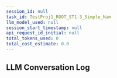 ```yaml
---
session_id: null
task_id: TestProj1_ROOT_ST1-3_Simple_Nam
llm_model_used: null
session_start_timestamp: null
api_request_id_initial: null
total_tokens_used: 0
total_cost_estimate: 0.0
---
```

## LLM Conversation Log
